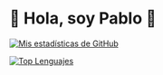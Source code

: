 # 🦇 Hola, soy Pablo 🦇

[![Mis estadísticas de GitHub](https://github-readme-stats.vercel.app/api?username=pablokopa&show_icons=true&theme=radical)](https://github.com/pablokopa)

[![Top Lenguajes](https://github-readme-stats.vercel.app/api/top-langs/?username=pablokopa&layout=compact)](https://github.com/pablokopa)


